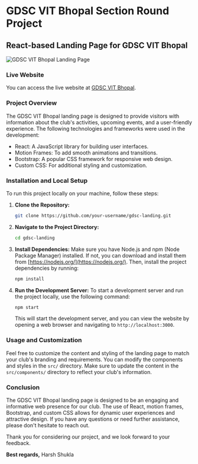 # GDSC VIT Bhopal Section Round Project

## React-based Landing Page for GDSC VIT Bhopal

![GDSC VIT Bhopal Landing Page](https://pasteboard.co/y1GFojiD029g.png)

### Live Website

You can access the live website at [GDSC VIT Bhopal](https://gdsc-website-vitb.vercel.app/).

### Project Overview

The GDSC VIT Bhopal landing page is designed to provide visitors with information about the club's activities, upcoming events, and a user-friendly experience. The following technologies and frameworks were used in the development:

- React: A JavaScript library for building user interfaces.
- Motion Frames: To add smooth animations and transitions.
- Bootstrap: A popular CSS framework for responsive web design.
- Custom CSS: For additional styling and customization.

### Installation and Local Setup

To run this project locally on your machine, follow these steps:

1. **Clone the Repository:**
   ```bash
   git clone https://github.com/your-username/gdsc-landing.git
   ```

2. **Navigate to the Project Directory:**
   ```bash
   cd gdsc-landing
   ```

3. **Install Dependencies:**
   Make sure you have Node.js and npm (Node Package Manager) installed. If not, you can download and install them from [https://nodejs.org/](https://nodejs.org/). Then, install the project dependencies by running:
   ```bash
   npm install
   ```

4. **Run the Development Server:**
   To start a development server and run the project locally, use the following command:
   ```bash
   npm start
   ```

   This will start the development server, and you can view the website by opening a web browser and navigating to `http://localhost:3000`.

### Usage and Customization

Feel free to customize the content and styling of the landing page to match your club's branding and requirements. You can modify the components and styles in the `src/` directory. Make sure to update the content in the `src/components/` directory to reflect your club's information.

### Conclusion

The GDSC VIT Bhopal landing page is designed to be an engaging and informative web presence for our club. The use of React, motion frames, Bootstrap, and custom CSS allows for dynamic user experiences and attractive design. If you have any questions or need further assistance, please don't hesitate to reach out.

Thank you for considering our project, and we look forward to your feedback.

**Best regards,**
Harsh Shukla
